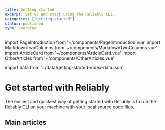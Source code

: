 ```yaml
---
title: Getting started
excerpt: Set up and start using the Reliably CLI.
categories: ["getting-started"]
status: published
type: overview
---
```

import PageIntroduction from '~/components/PageIntroduction.vue'
import MarkdownTwoColumns from '~/components/MarkdownTwoColumns.vue'
import ArticleCard from '~/components/ArticleCard.vue'
import OtherArticles from '~/components/OtherArticles.vue'

import data from '~/data/getting-started-index-data.json'

# Get started with Reliably

<PageIntroduction>
  The easiest and quickest way of getting started with Reliably is to run the Reliably CLI on your machine with your local source code files.
</PageIntroduction>

## Main articles

<MarkdownTwoColumns>
  <ArticleCard
    title="Install Reliably"
    description="Install the Reliably CLI and make your first Kubernetes manifest more reliable in minutes."
    link="/getting-started/install/"
  />
  <ArticleCard
    title="Upgrade the Reliably CLI"
    description="If you already have the  Reliably CLI installed, you can easily
    upgrade to the latest version of Reliably."
    link="/getting-started/upgrade/"
  />
  <ArticleCard
    title="Login to Reliably"
    description="Authenticate the Reliably CLI with Reliably.com"
    link="/getting-started/login/"
  />
   <ArticleCard
    title="Kubectl Plugin"
    description="Run Reliably as a kubectl Plugin"
    link="/getting-started/kubectl-plugin//"
  />


</MarkdownTwoColumns>

